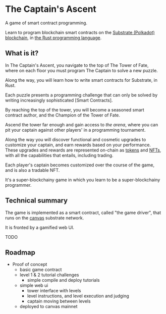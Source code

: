 # The Captain's Ascent

A game of smart contract programming.

Learn to program blockchain smart contracts
on the [Substrate (Polkadot) blockchain][sbc],
in [the Rust programming language][rst].

[sbc]: https://substrate.dev
[rst]: https://www.rust-lang.org


## What is it?

In The Captain's Ascent,
you navigate to the top of The Tower of Fate,
where on each floor you must program
The Captain to solve a new puzzle.

Along the way,
you will learn how to write smart contracts
for Substrate,
in Rust.

Each puzzle presents a programming challenge
that can only be solved by writing increasingly
sophisticated [Smart Contracts].

By reaching the top of the tower,
you will become a seasoned smart contract author,
and the Champion of the Tower of Fate.

Ascend the tower far enough and gain access
to _the arena_,
where you can pit your captain against
other players' in a programming tournament.

Along the way you will discover functional and cosmetic
upgrades to customize your captain,
and earn rewards based on your performance.
These upgrades and rewards are represented on-chain
as [tokens] and [NFTs],
with all the capabilities that entails,
including trading.

[tokens]: todo
[NFTs]: todo

Each player's captain becomes customized over the course of the game,
and is also a tradable NFT.

It's a super-blockchainy game
in which you learn to be a super-blockchainy programmer.


## Technical summary

The game is implemented as a smart contract,
called "the game driver",
that runs on the [canvas] substrate network.

[canvas]: https://github.com/paritytech/canvas-node

It is fronted by a gamified web UI.

TODO


## Roadmap

- Proof of concept
  - basic game contract
  - level 1 & 2 tutorial challenges
    - simple compile and deploy tutorials
  - simple web ui
    - tower interface with levels
    - level instructions, and level execution and judging
    - captain moving between levels
  - deployed to canvas mainnet
